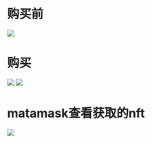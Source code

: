 # 购买前
![](https://img.picui.cn/free/2024/06/30/6680772862878.png)
# 购买
![](https://img.picui.cn/free/2024/06/30/668077ac11dad.png)
![](https://img.picui.cn/free/2024/06/30/668077d6f2434.png)
# matamask查看获取的nft
![](https://img.picui.cn/free/2024/06/30/66807909d73b7.png)